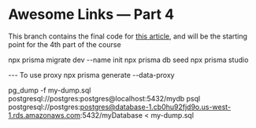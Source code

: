 # Awesome Links — Part 4

This branch contains the final code for [this article](https://www.prisma.io/blog/fullstack-nextjs-graphql-prisma-4-1k1kc83x3v), and will be the starting point for the 4th part of the course


npx prisma migrate dev --name init
npx prisma db seed
npx prisma studio

--- To use proxy
npx prisma generate --data-proxy


pg_dump -f my-dump.sql postgresql://postgres:postgres@localhost:5432/mydb
psql postgresql://postgres:postgres@database-1.cb0hu92fjd9o.us-west-1.rds.amazonaws.com:5432/myDatabase < my-dump.sql